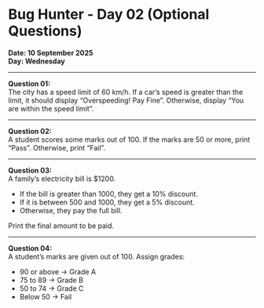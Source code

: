# Bug Hunter - Day 02 (Optional Questions)

**Date: 10 September 2025**  
**Day: Wednesday**

---

**Question 01:**  
The city has a speed limit of 60 km/h. If a car’s speed is greater than the limit, it should display “Overspeeding! Pay Fine”. Otherwise, display “You are within the speed limit”.

---

**Question 02:**  
A student scores some marks out of 100. If the marks are 50 or more, print “Pass”. Otherwise, print “Fail”.

---

**Question 03:**  
A family’s electricity bill is $1200.
- If the bill is greater than 1000, they get a 10% discount.
- If it is between 500 and 1000, they get a 5% discount.
- Otherwise, they pay the full bill.

Print the final amount to be paid.

---

**Question 04:**  
A student’s marks are given out of 100. Assign grades:
- 90 or above → Grade A
- 75 to 89 → Grade B
- 50 to 74 → Grade C
- Below 50 → Fail